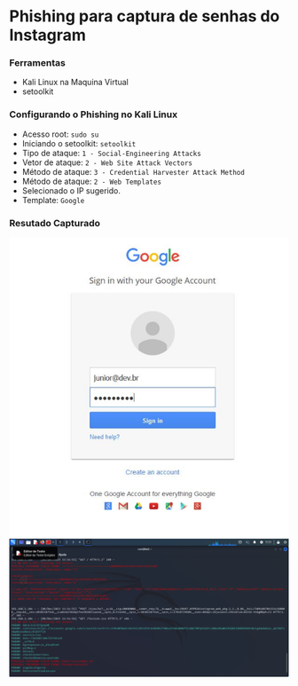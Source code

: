# Phishing para captura de senhas do Instagram

### Ferramentas

- Kali Linux na Maquina Virtual
- setoolkit

### Configurando o Phishing no Kali Linux

- Acesso root: ``` sudo su ```
- Iniciando o setoolkit: ``` setoolkit ```
- Tipo de ataque: ``` 1 - Social-Engineering Attacks ```
- Vetor de ataque: ``` 2 - Web Site Attack Vectors ```
- Método de ataque: ```3 - Credential Harvester Attack Method ```
- Método de ataque: ``` 2 - Web Templates ```
- Selecionado o IP sugerido.
- Template: ```Google```

### Resutado Capturado
![Captura tela de Login no Windows](./screenshot-01.JPG)
![Captura terminal Kali Linux](./VirtualBox_Kali%20Linux_06_12_2023_11_51_32.png)
</div>